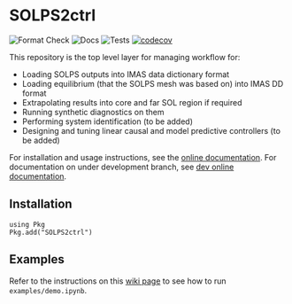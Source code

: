 # SOLPS2ctrl

![Format Check](https://github.com/ProjectTorreyPines/SOLPS2ctrl.jl/actions/workflows/format_check.yml/badge.svg)
![Docs](https://github.com/ProjectTorreyPines/SOLPS2ctrl.jl/actions/workflows/make_docs.yml/badge.svg)
![Tests](https://github.com/ProjectTorreyPines/SOLPS2ctrl.jl/actions/workflows/test.yml/badge.svg)
[![codecov](https://codecov.io/gh/ProjectTorreyPines/SOLPS2ctrl.jl/graph/badge.svg?token=ZJBRLAXIS1)](https://codecov.io/gh/ProjectTorreyPines/SOLPS2ctrl.jl)

This repository is the top level layer for managing workflow for:

* Loading SOLPS outputs into IMAS data dictionary format
* Loading equilibrium (that the SOLPS mesh was based on) into IMAS DD format
* Extrapolating results into core and far SOL region if required
* Running synthetic diagnostics on them
* Performing system identification (to be added)
* Designing and tuning linear causal and model predictive controllers (to be added)

For installation and usage instructions, see the [online documentation](https://projecttorreypines.github.io/SOLPS2ctrl.jl/stable). For documentation on under development branch, see [dev online documentation](https://projecttorreypines.github.io/SOLPS2ctrl.jl/dev).

## Installation

```
using Pkg
Pkg.add("SOLPS2ctrl")
```

## Examples

Refer to the instructions on this [wiki page](https://github.com/ProjectTorreyPines/SOLPS2ctrl.jl/wiki/Demo) to see how to run `examples/demo.ipynb`.
